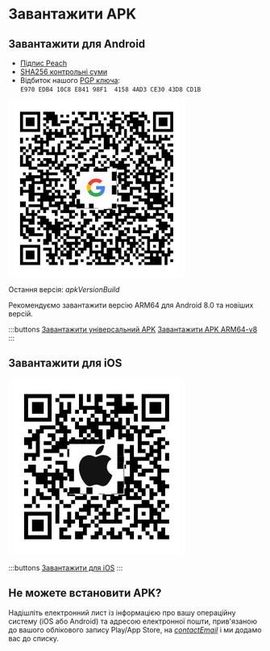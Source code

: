 # Завантажити APK

## Завантажити для Android

- [Підпис Peach]($apkSignaturesUrl$)
- [SHA256 контрольні суми]($apkChecksumsUrl$)
- Відбиток нашого [PGP ключа](https://keys.openpgp.org/vks/v1/by-fingerprint/E970EDB410C8E84198F141584AD3CE3043D8CD1B):<br>
  `E970 EDB4 10C8 E841 98F1  4158 4AD3 CE30 43D8 CD1B`

<img src="/icons/qrcode_android.png" width="350">

Остання версія: $apkVersionBuild$

Рекомендуємо завантажити версію ARM64 для Android 8.0 та новіших версій.

:::buttons
[Завантажити універсальний APK]($apkUniversalUrl$)
[Завантажити APK ARM64-v8]($apkArm64v8Url$)
:::

## Завантажити для iOS

<img src="/icons/qrcode_apple.png" width="350">

:::buttons
[Завантажити для iOS](https://testflight.apple.com/join/wfSPFEWG)
:::

## Не можете встановити APK?

Надішліть електронний лист із інформацією про вашу операційну систему (iOS або Android) та адресою електронної пошти, прив'язаною до вашого облікового запису Play/App Store, на
[$contactEmail$](mailto:$contactEmail$) і ми додамо вас до списку.